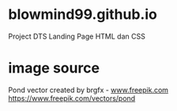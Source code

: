 # blowmind99.github.io
Project DTS Landing Page HTML dan CSS

# image source
Pond vector created by brgfx - www.freepik.com <https://www.freepik.com/vectors/pond>